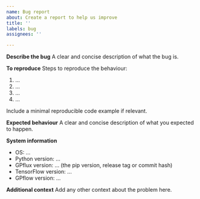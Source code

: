 ```yaml
---
name: Bug report
about: Create a report to help us improve
title: ''
labels: bug
assignees: ''

---
```


**Describe the bug**
A clear and concise description of what the bug is.

**To reproduce**
Steps to reproduce the behaviour:
1. ...
2. ...
3. ...
4. ...

Include a minimal reproducible code example if relevant.

**Expected behaviour**
A clear and concise description of what you expected to happen.

**System information**
 - OS: ...
 - Python version: ...
 - GPflux version: ... (the pip version, release tag or commit hash)
 - TensorFlow version: ...
 - GPflow version: ...

**Additional context**
Add any other context about the problem here.